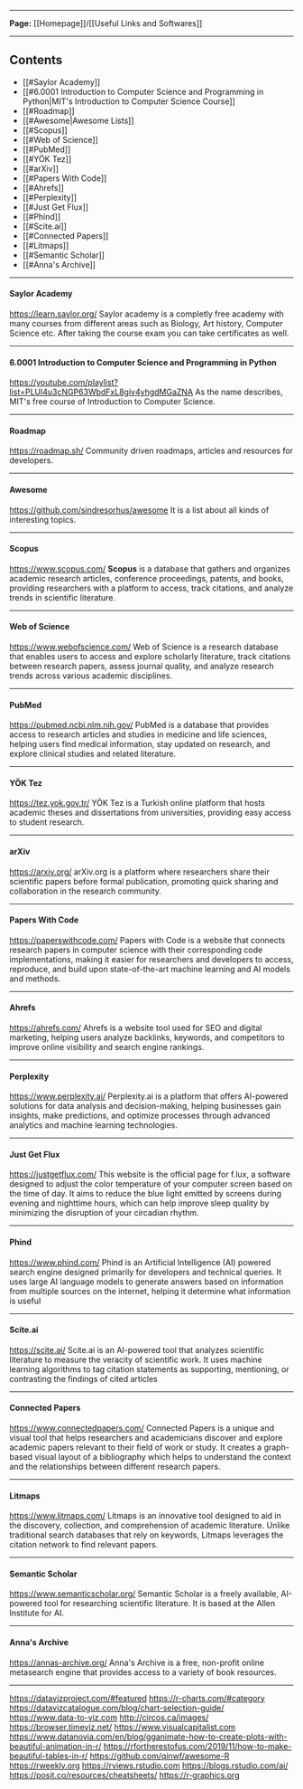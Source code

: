 ----

**Page:** [[Homepage]]/[[Useful Links and Softwares]]

---
## Contents
- [[#Saylor Academy]]
- [[#6.0001 Introduction to Computer Science and Programming in Python|MIT's Introduction to Computer Science Course]]
- [[#Roadmap]]
- [[#Awesome|Awesome Lists]]
- [[#Scopus]]
- [[#Web of Science]]
- [[#PubMed]]
- [[#YÖK Tez]]
- [[#arXiv]]
- [[#Papers With Code]]
- [[#Ahrefs]]
- [[#Perplexity]]
- [[#Just Get Flux]]
- [[#Phind]]
- [[#Scite.ai]]
- [[#Connected Papers]]
- [[#Litmaps]]
- [[#Semantic Scholar]]
- [[#Anna's Archive]]
---

#### Saylor Academy

https://learn.saylor.org/
Saylor academy is a completly free academy with many courses from different areas such as Biology, Art history, Computer Science etc. After taking the course exam you can take certificates as well.

---

#### 6.0001 Introduction to Computer Science and Programming in Python

https://youtube.com/playlist?list=PLUl4u3cNGP63WbdFxL8giv4yhgdMGaZNA
As the name describes, MIT's free course of Introduction to Computer Science.

---

#### Roadmap

https://roadmap.sh/
Community driven roadmaps, articles  and resources for developers.

----

#### Awesome

https://github.com/sindresorhus/awesome
It is a list about all kinds of interesting topics.

---

#### Scopus

https://www.scopus.com/
**Scopus** is a database that gathers and organizes academic research articles, conference proceedings, patents, and books, providing researchers with a platform to access, track citations, and analyze trends in scientific literature.

---

#### Web of Science

https://www.webofscience.com/
Web of Science is a research database that enables users to access and explore scholarly literature, track citations between research papers, assess journal quality, and analyze research trends across various academic disciplines.

---

#### PubMed

https://pubmed.ncbi.nlm.nih.gov/
PubMed is a database that provides access to research articles and studies in medicine and life sciences, helping users find medical information, stay updated on research, and explore clinical studies and related literature.

---

#### YÖK Tez

https://tez.yok.gov.tr/
YÖK Tez is a Turkish online platform that hosts academic theses and dissertations from universities, providing easy access to student research.

---

#### arXiv

https://arxiv.org/
arXiv.org is a platform where researchers share their scientific papers before formal publication, promoting quick sharing and collaboration in the research community.

---

#### Papers With Code

https://paperswithcode.com/
Papers with Code is a website that connects research papers in computer science with their corresponding code implementations, making it easier for researchers and developers to access, reproduce, and build upon state-of-the-art machine learning and AI models and methods.

---

#### Ahrefs

https://ahrefs.com/
Ahrefs is a website tool used for SEO and digital marketing, helping users analyze backlinks, keywords, and competitors to improve online visibility and search engine rankings.

---

#### Perplexity

https://www.perplexity.ai/
Perplexity.ai is a platform that offers AI-powered solutions for data analysis and decision-making, helping businesses gain insights, make predictions, and optimize processes through advanced analytics and machine learning technologies.

---

#### Just Get Flux

https://justgetflux.com/
This website is the official page for f.lux, a software designed to adjust the color temperature of your computer screen based on the time of day. It aims to reduce the blue light emitted by screens during evening and nighttime hours, which can help improve sleep quality by minimizing the disruption of your circadian rhythm.

---

#### Phind

https://www.phind.com/
Phind is an Artificial Intelligence (AI) powered search engine designed primarily for developers and technical queries. It uses large AI language models to generate answers based on information from multiple sources on the internet, helping it determine what information is useful

---

#### Scite.ai

https://scite.ai/
Scite.ai is an AI-powered tool that analyzes scientific literature to measure the veracity of scientific work. It uses machine learning algorithms to tag citation statements as supporting, mentioning, or contrasting the findings of cited articles

---

#### Connected Papers

https://www.connectedpapers.com/
Connected Papers is a unique and visual tool that helps researchers and academicians discover and explore academic papers relevant to their field of work or study. It creates a graph-based visual layout of a bibliography which helps to understand the context and the relationships between different research papers.

---

#### Litmaps

https://www.litmaps.com/
Litmaps is an innovative tool designed to aid in the discovery, collection, and comprehension of academic literature. Unlike traditional search databases that rely on keywords, Litmaps leverages the citation network to find relevant papers.

---

#### Semantic Scholar

https://www.semanticscholar.org/
Semantic Scholar is a freely available, AI-powered tool for researching scientific literature. It is based at the Allen Institute for AI.

---

#### Anna's Archive

https://annas-archive.org/
Anna's Archive is a free, non-profit online metasearch engine that provides access to a variety of book resources.

---
https://datavizproject.com/#featured
https://r-charts.com/#category
https://datavizcatalogue.com/blog/chart-selection-guide/
https://www.data-to-viz.com
http://circos.ca/images/
https://browser.timeviz.net/
https://www.visualcapitalist.com
https://www.datanovia.com/en/blog/gganimate-how-to-create-plots-with-beautiful-animation-in-r/
https://rfortherestofus.com/2019/11/how-to-make-beautiful-tables-in-r/
https://github.com/qinwf/awesome-R
https://rweekly.org
https://rviews.rstudio.com
https://blogs.rstudio.com/ai/
https://posit.co/resources/cheatsheets/
https://r-graphics.org